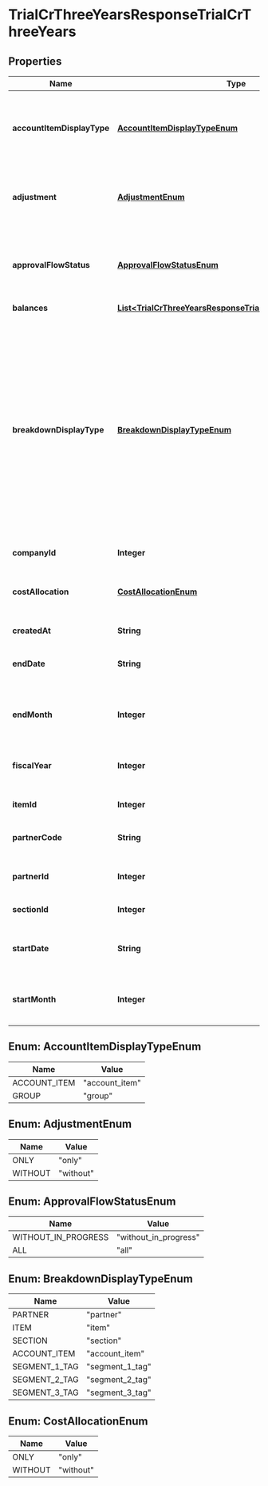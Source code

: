 

# TrialCrThreeYearsResponseTrialCrThreeYears


## Properties

| Name | Type | Description | Notes |
|------------ | ------------- | ------------- | -------------|
|**accountItemDisplayType** | [**AccountItemDisplayTypeEnum**](#AccountItemDisplayTypeEnum) | 勘定科目の表示（勘定科目: account_item, 決算書表示:group）(条件に指定した時のみ含まれる） |  [optional] |
|**adjustment** | [**AdjustmentEnum**](#AdjustmentEnum) | 決算整理仕訳のみ: only, 決算整理仕訳以外: without(条件に指定した時のみ含まれる） |  [optional] |
|**approvalFlowStatus** | [**ApprovalFlowStatusEnum**](#ApprovalFlowStatusEnum) | 未承認を除く: without_in_progress (デフォルト), 全てのステータス: all(条件に指定した時のみ含まれる） |  [optional] |
|**balances** | [**List&lt;TrialCrThreeYearsResponseTrialCrThreeYearsBalances&gt;**](TrialCrThreeYearsResponseTrialCrThreeYearsBalances.md) |  |  |
|**breakdownDisplayType** | [**BreakdownDisplayTypeEnum**](#BreakdownDisplayTypeEnum) | 内訳の表示（取引先: partner, 品目: item, 部門: section, 勘定科目: account_item, セグメント1(法人向けプロフェッショナル, 法人向けエンタープライズプラン): segment_1_tag, セグメント2(法人向け エンタープライズプラン):segment_2_tag, セグメント3(法人向け エンタープライズプラン): segment_3_tag）(条件に指定した時のみ含まれる） |  [optional] |
|**companyId** | **Integer** | 事業所ID |  |
|**costAllocation** | [**CostAllocationEnum**](#CostAllocationEnum) | 配賦仕訳のみ：only,配賦仕訳以外：without(条件に指定した時のみ含まれる） |  [optional] |
|**createdAt** | **String** | 作成日時 |  [optional] |
|**endDate** | **String** | 発生日で絞込：終了日(yyyy-mm-dd)(条件に指定した時のみ含まれる） |  [optional] |
|**endMonth** | **Integer** | 発生月で絞込：終了会計月(1-12)(条件に指定した時のみ含まれる） |  [optional] |
|**fiscalYear** | **Integer** | 会計年度(条件に指定した時、または条件に月、日条件がない時のみ含まれる） |  [optional] |
|**itemId** | **Integer** | 品目ID(条件に指定した時のみ含まれる） |  [optional] |
|**partnerCode** | **String** | 取引先コード(条件に指定した時のみ含まれる） |  [optional] |
|**partnerId** | **Integer** | 取引先ID(条件に指定した時のみ含まれる） |  [optional] |
|**sectionId** | **Integer** | 部門ID(条件に指定した時のみ含まれる） |  [optional] |
|**startDate** | **String** | 発生日で絞込：開始日(yyyy-mm-dd)(条件に指定した時のみ含まれる） |  [optional] |
|**startMonth** | **Integer** | 発生月で絞込：開始会計月(1-12)(条件に指定した時のみ含まれる） |  [optional] |



## Enum: AccountItemDisplayTypeEnum

| Name | Value |
|---- | -----|
| ACCOUNT_ITEM | &quot;account_item&quot; |
| GROUP | &quot;group&quot; |



## Enum: AdjustmentEnum

| Name | Value |
|---- | -----|
| ONLY | &quot;only&quot; |
| WITHOUT | &quot;without&quot; |



## Enum: ApprovalFlowStatusEnum

| Name | Value |
|---- | -----|
| WITHOUT_IN_PROGRESS | &quot;without_in_progress&quot; |
| ALL | &quot;all&quot; |



## Enum: BreakdownDisplayTypeEnum

| Name | Value |
|---- | -----|
| PARTNER | &quot;partner&quot; |
| ITEM | &quot;item&quot; |
| SECTION | &quot;section&quot; |
| ACCOUNT_ITEM | &quot;account_item&quot; |
| SEGMENT_1_TAG | &quot;segment_1_tag&quot; |
| SEGMENT_2_TAG | &quot;segment_2_tag&quot; |
| SEGMENT_3_TAG | &quot;segment_3_tag&quot; |



## Enum: CostAllocationEnum

| Name | Value |
|---- | -----|
| ONLY | &quot;only&quot; |
| WITHOUT | &quot;without&quot; |



